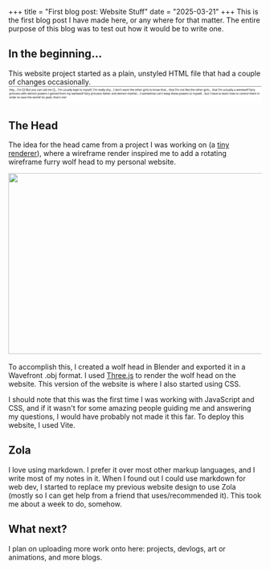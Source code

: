 +++
title = "First blog post: Website Stuff"
date = "2025-03-21"
+++
This is the first blog post I have made here, or any where for that matter. The entire purpose of this blog was to test out how it would be to write one.

## In the beginning...
This website project started as a plain, unstyled HTML file that had a couple of changes occasionally. 
![html_image](html_image.png)

## The Head
The idea for the head came from a project I was working on (a [tiny renderer](https://github.com/CJSatnarine/tiny_renderer)), where a wireframe render inspired me to add a rotating wireframe furry wolf head to my personal website. 
<center><img src="output.gif" width="640" height="360"/></center>

To accomplish this, I created a wolf head in Blender and exported it in a Wavefront .obj format. I used [Three.js](https://threejs.org/) to render the wolf head on the website. This version of the website is where I also started using CSS. 

I should note that this was the first time I was working with JavaScript and CSS, and if it wasn't for some amazing people guiding me and answering my questions, I would have probably not made it this far. To deploy this website, I used Vite. 

## Zola
I love using markdown. I prefer it over most other markup languages, and I write most of my notes in it. When I found out I could use markdown for web dev, I started to replace my previous website design to use Zola (mostly so I can get help from a friend that uses/recommended it). This took me about a week to do, somehow. 

## What next? 
I plan on uploading more work onto here: projects, devlogs, art or animations, and more blogs.
